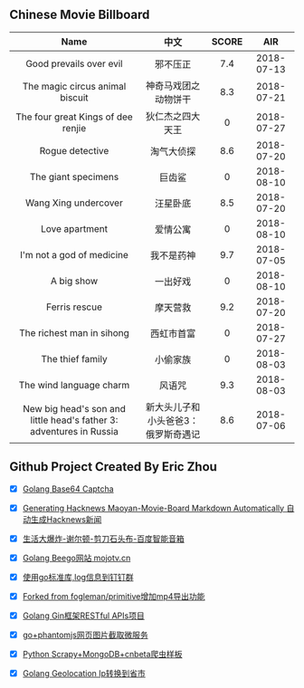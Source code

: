 ## Chinese Movie Billboard
|   Name          | 中文           | SCORE   |  AIR|
|:-------------:|:-------------:| :-----:|:-----:|
|Good prevails over evil | 邪不压正 |7.4| 2018-07-13|
|The magic circus animal biscuit | 神奇马戏团之动物饼干 |8.3| 2018-07-21|
|The four great Kings of dee renjie | 狄仁杰之四大天王 |0| 2018-07-27|
|Rogue detective | 淘气大侦探 |8.6| 2018-07-20|
|The giant specimens | 巨齿鲨 |0| 2018-08-10|
|Wang Xing undercover | 汪星卧底 |8.5| 2018-07-20|
|Love apartment | 爱情公寓 |0| 2018-08-10|
|I&#39;m not a god of medicine | 我不是药神 |9.7| 2018-07-05|
|A big show | 一出好戏 |0| 2018-08-10|
|Ferris rescue | 摩天营救 |9.2| 2018-07-20|
|The richest man in sihong | 西虹市首富 |0| 2018-07-27|
|The thief family | 小偷家族 |0| 2018-08-03|
|The wind language charm | 风语咒 |9.3| 2018-08-03|
|New big head&#39;s son and little head&#39;s father 3: adventures in Russia | 新大头儿子和小头爸爸3：俄罗斯奇遇记 |8.6| 2018-07-06|


## Github Project Created By Eric Zhou

- [x] [Golang Base64 Captcha](https://github.com/mojocn/base64Captcha)
- [x] [Generating Hacknews Maoyan-Movie-Board Markdown Automatically 自动生成Hacknews新闻](https://github.com/dejavuzhou/md-genie)
- [x] [生活大爆炸-谢尔顿-剪刀石头布-百度智能音箱](https://github.com/mojocn/dueros-bang-game)
- [x] [Golang Beego网站 mojotv.cn](https://github.com/mojocn/www.mojotv.cn)
- [x] [使用go标准库,log信息到钉钉群](https://github.com/mojocn/dooger)
- [x] [Forked from fogleman/primitive增加mp4导出功能](https://github.com/mojocn/primitive)
- [x] [Golang Gin框架RESTful APIs项目](https://github.com/JJJJJJJerk/ezier-golang-web-api-framework)
- [x] [go+phantomjs网页图片截取微服务](https://github.com/mojocn/screen_shot)
- [x] [Python Scrapy+MongoDB+cnbeta爬虫样板](https://github.com/mojocn/scrapy_mongodb_boilerplate_cnbeta)
- [x] [Golang Geolocation Ip转换到省市](https://github.com/mojocn/ip2location)





